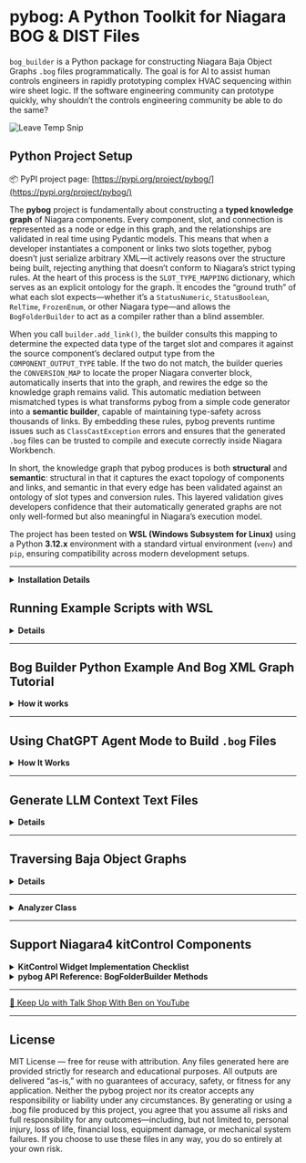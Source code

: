 # pybog: A Python Toolkit for Niagara BOG & DIST Files

`bog_builder` is a Python package for constructing Niagara Baja Object Graphs `.bog` files programmatically. The goal is for AI to assist human controls engineers in rapidly prototyping complex HVAC sequencing within wire sheet logic. If the software engineering community can prototype quickly, why shouldn’t the controls engineering community be able to do the same?

![Leave Temp Snip](https://raw.githubusercontent.com/bbartling/pybog/develop/pybog_image.png)

## Python Project Setup

📦 PyPI project page: [https://pypi.org/project/pybog/](https://pypi.org/project/pybog/)


The **pybog** project is fundamentally about constructing a **typed knowledge graph** of Niagara components. Every component, slot, and connection is represented as a node or edge in this graph, and the relationships are validated in real time using Pydantic models. This means that when a developer instantiates a component or links two slots together, pybog doesn’t just serialize arbitrary XML—it actively reasons over the structure being built, rejecting anything that doesn’t conform to Niagara’s strict typing rules. At the heart of this process is the `SLOT_TYPE_MAPPING` dictionary, which serves as an explicit ontology for the graph. It encodes the “ground truth” of what each slot expects—whether it’s a `StatusNumeric`, `StatusBoolean`, `RelTime`, `FrozenEnum`, or other Niagara type—and allows the `BogFolderBuilder` to act as a compiler rather than a blind assembler.

When you call `builder.add_link()`, the builder consults this mapping to determine the expected data type of the target slot and compares it against the source component’s declared output type from the `COMPONENT_OUTPUT_TYPE` table. If the two do not match, the builder queries the `CONVERSION_MAP` to locate the proper Niagara converter block, automatically inserts that into the graph, and rewires the edge so the knowledge graph remains valid. This automatic mediation between mismatched types is what transforms pybog from a simple code generator into a **semantic builder**, capable of maintaining type-safety across thousands of links. By embedding these rules, pybog prevents runtime issues such as `ClassCastException` errors and ensures that the generated `.bog` files can be trusted to compile and execute correctly inside Niagara Workbench.

In short, the knowledge graph that pybog produces is both **structural** and **semantic**: structural in that it captures the exact topology of components and links, and semantic in that every edge has been validated against an ontology of slot types and conversion rules. This layered validation gives developers confidence that their automatically generated graphs are not only well-formed but also meaningful in Niagara’s execution model.

The project has been tested on **WSL (Windows Subsystem for Linux)** using a Python **3.12.x** environment with a standard virtual environment (`venv`) and `pip`, ensuring compatibility across modern development setups.

---


<details><summary><strong>Installation Details</strong></summary>

The package is available on **PyPI** and can be installed with:
>
> ```bash
> pip install pybog
> ```
>

The project may get frequent updates so try:
>
> ```bash
> pip install pybog --upgrade
> ```
>

### Contribute to `pybog` via developing a local Python package
>
> ```bash
> pip install .
> ```
>

To uninstall bog_builer if developing:
> ```bash
> pip uninstall bog_builder
> ```
>

Make sure tests pass:
> pytest

PRs welcome for [examples](https://github.com/bbartling/pybog/tree/develop/examples) and beyond. If mega overhauls are in a PR please give me a heads up prior.

</details>

## Running Example Scripts with WSL

<details><summary><strong>Details</strong></summary>

Each example script can be executed directly in WSL to generate a `.bog` file and drop it straight into your Niagara Workbench `JENEsys` directory. All example Python files are also compiled into a text file and used for LLM context.


1. **Run a specific example from project root directory**
   Pass the Niagara Workbench path as the output directory (`-o` argument):

   ```bash
   python examples/bool_latch_play_ground.py -o /mnt/c/Users/ben/Niagara4.11/JENEsys
   ```

   This will create:

   ```
   /mnt/c/Users/ben/Niagara4.11/JENEsys/bool_latch_play_ground.bog
   ```

2. **Open Workbench**
   Now you can import or open the generated `.bog` file inside your Niagara Workbench environment under the JENEsys station.

---

⚡ **Tip:**
If you don’t want to type `-o` every time, you can edit each example script and change the default in its argparse:

```python
parser.add_argument(
    "-o",
    "--output_dir",
    default="/mnt/c/Users/ben/Niagara4.11/JENEsys",
    help="Output directory for the .bog file."
)
```

Then you can just run:

```bash
python examples/bool_latch_play_ground.py
```

and it will always drop files directly into your Workbench directory for easy fast testing.

</details>


---

## Bog Builder Python Example And Bog XML Graph Tutorial

<details><summary><strong>How it works</strong></summary>

This is a code snip from the `examples\subtract_simple.py` file with optional `start_sub_folder` folder structures.

```python
builder = BogFolderBuilder("SubtractionLogic")

# --- Inputs ---
builder.add_numeric_writable(name="Input_A", default_value=100.0)
builder.add_numeric_writable(name="Input_B", default_value=40.0)

# --- Output ---
builder.add_numeric_writable(name="Difference")

builder.start_sub_folder("CalculationLogic")
builder.add_component(comp_type="kitControl:Subtract", name="Subtract")

builder.end_sub_folder()

builder.add_link("Input_A", "out", "Subtract", "inA")
builder.add_link("Input_B", "out", "Subtract", "inB")
builder.add_link("Subtract", "out", "Difference", "in16")

bog_filename = f"{script_filename}.bog"
output_path = os.path.join(args.output_dir, bog_filename)
os.makedirs(args.output_dir, exist_ok=True)
builder.save(output_path)
print(f"\nSuccessfully created Niagara .bog file at: {output_path}")

```


When run, it will create a `.bog` file that can be directly imported into Workbench. Behind the scenes, `pybog` automatically arranges the grid layout to keep it neat and human-readable. Placing logic inside subfolders is optional, but it’s a great way to keep your bog files organized and clean. And yes—AI can handle all of this for you, too 😉.


```bash
python examples/subtract_simple.py -o /mnt/c/Users/ben/Niagara4.11/JENEsys
```

![Simple Subtract Snip](https://raw.githubusercontent.com/bbartling/pybog/develop/snips/simpleSubtract.png)


## Write Your Own `.bog` File in XML from scratch

The Python script operates by creating the entire XML structure of the Niagara .bog file as a single, multi-line text string. This string contains all the necessary tags to define each component, its properties, and the links between them. Finally, the script writes this complete XML string directly into a new file, which Niagara can then open and display as a standard wiresheet.

```python
xml_content = '''<bajaObjectGraph version="4.0" reversibleEncodingKeySource="none" FIPSEnabled="false" reversibleEncodingValidator="[null.1]=">
  <p t="b:UnrestrictedFolder" m="b=baja">
    <p n="MyAdderLogic" t="b:Folder">

      <!-- Input1: Settable point with default value -->
      <p n="Input1" t="control:NumericWritable" h="1" m="control=control">
        <p n="out" f="s" t="b:StatusNumeric">
          <p n="value" v="6.0"/>
          <p n="status" v="0;activeLevel=e:17@control:PriorityLevel"/>
        </p>
        <p n="fallback" t="b:StatusNumeric">
          <p n="value" v="6.0"/>
        </p>
        <a n="emergencyOverride" f="h"/>
        <a n="emergencyAuto" f="h"/>
        <a n="override" f="ho"/>
        <a n="auto" f="ho"/>
        <p n="wsAnnotation" t="b:WsAnnotation" v="10,10,8"/>
      </p>
      
      <!-- Input2: Settable point with default value -->
      <p n="Input2" t="control:NumericWritable" h="2" m="control=control">
        <p n="out" f="s" t="b:StatusNumeric">
          <p n="value" v="4.0"/>
          <p n="status" v="0;activeLevel=e:17@control:PriorityLevel"/>
        </p>
        <p n="fallback" t="b:StatusNumeric">
          <p n="value" v="4.0"/>
        </p>
        <a n="emergencyOverride" f="h"/>
        <a n="emergencyAuto" f="h"/>
        <a n="override" f="ho"/>
        <a n="auto" f="ho"/>
        <p n="wsAnnotation" t="b:WsAnnotation" v="10,20,8"/>
      </p>

      <!-- Add: Logic block with verbose links -->
      <p n="Add" t="kitControl:Add" h="3" m="kitControl=kitControl">
        <p n="wsAnnotation" t="b:WsAnnotation" v="20,15,8"/>
        <p n="Link" t="b:Link">
          <p n="sourceOrd" v="h:1"/>
          <p n="relationId" v="n:dataLink"/>
          <p n="sourceSlotName" v="out"/>
          <p n="targetSlotName" v="inA"/>
        </p>
        <p n="Link1" t="b:Link">
          <p n="sourceOrd" v="h:2"/>
          <p n="relationId" v="n:dataLink"/>
          <p n="sourceSlotName" v="out"/>
          <p n="targetSlotName" v="inB"/>
        </p>
      </p>
      
      <!-- Sum: Read-only point with Set action explicitly hidden -->
      <p n="Sum" t="control:NumericWritable" h="4" m="control=control">
        <p n="out" f="h"/>
        <a n="emergencyOverride" f="h"/>
        <a n="emergencyAuto" f="h"/>
        <a n="override" f="ho"/>
        <a n="auto" f="ho"/>
        <a n="set" f="ho"/>
        <p n="wsAnnotation" t="b:WsAnnotation" v="30,15,8"/>
        <p n="Link" t="b:Link">
          <p n="sourceOrd" v="h:3"/>
          <p n="relationId" v="n:dataLink"/>
          <p n="sourceSlotName" v="out"/>
          <p n="targetSlotName" v="in16"/>
        </p>
      </p>

    </p>
  </p>
</bajaObjectGraph>'''

with open("PyMadeAddr.bog", "w", encoding="utf-8") as f:
    f.write(xml_content)

```

### How it Works

* Each `<p>` tag represents a Niagara component or a **slot within a component** (like `out` or `fallback`). Each `<a>` tag represents an **action** on that component, like `set` or `override`.
* The `f` attribute (flags) is critical for controlling behavior. `f="s"` makes a slot **settable**, while `f="h"` or `f="ho"` **hides** a slot or action, which is how we create read-only points.
* To set a **default value**, the `out` and `fallback` slots must be fully defined as complex properties containing nested `<p n="value".../>` and `<p n="status".../>` tags.
* `h="1"`, `h="2"`, etc., are unique **handles** that links use to reference their source and target components.
* `wsAnnotation` controls the block's position on the wiresheet. The coordinates are calculated using our **Hierarchical Data Flow** strategy to ensure a clean, grid-based layout.
* The `Add` block's links use these handles to reference the `out` slots from `Input1` and `Input2` and connect them to its `inA` and `inB` inputs.

![Adder Logic Created with Python](https://raw.githubusercontent.com/bbartling/pybog/develop/snips/addrMadeWithPy.jpg)

</details>

---

## Using ChatGPT Agent Mode to Build `.bog` Files

<details><summary><strong>How It Works</strong></summary>

The workflow is entirely conversational: upload your project zip, describe the control sequence you need, and ChatGPT will do the rest. Be se sure to hit the plus sign to enable "Agent" mode in ChatGPT.

![Agent mode snip](https://raw.githubusercontent.com/bbartling/pybog/develop/snips/agent_mode_snip.png)


1. **Upload the project zip**
   In the chat interface, attach the `pybog-develop.zip` file (found in this repository). The agent will automatically extract the archive and inspect the code.

2. **Describe your control logic**
   Tell ChatGPT what sequence of operations you want to implement. For example:

   > “Create a central plant with a boiler and chiller. Enable heating when the outside air temperature is 50 °F or below, and cooling when it is 65 °F or above. Use variable speed pumps with a differential pressure setpoint of 20 PSI and include a 2 °F deadband for both heating and cooling.”

3. **ChatGPT builds and tests the script**

   * The agent writes a Python script using the `BogFolderBuilder` API.
   * It runs the script in a sandboxed environment and inspects the results.
   * If it fails, the agent reads the traceback, fixes the code, and tries again.
   * This iterate-and-repair loop continues until a valid `.bog` file is produced.

4. **Download the result**
   Once successful, ChatGPT presents a link to download the generated `.bog` file. You can import this file directly into Niagara Workbench for testing.

---

## ✅ Advantages

* No API key required
* No local Python setup
* Faster prototyping directly within the conversation

---

## 📊 AI Agent

The following Mermaid diagram illustrates the high-level flow when using ChatGPT Agent Mode:

```mermaid
flowchart TD
  start([Start chat session]) --> upload[User uploads pybog zip]
  upload --> describe[User describes desired control logic]
  describe --> init[Agent extracts context files and builder]
  init --> iterate{{Is first attempt?}}

  iterate -- Yes --> gen[Agent generates Python script]
  iterate -- No  --> fix[Agent repairs script using previous code and traceback]

  gen --> write[Write script to sandbox]
  fix --> write

  write --> run[Execute script and build .bog]
  run --> success{Run ok and file created?}

  success -- Yes --> done[Present download link\nExit]
  success -- No  --> cap[Capture error/traceback]
  cap --> retry{Attempts < max allowed?}
  retry -- Yes --> incr[Update attempt count and context]
  incr --> iterate
  retry -- No --> fail[Report failure\nExit]
```

---

## 💡 Tips

* **Be specific** when describing your control logic (setpoints, deadbands, number of pumps, etc.). The more detail you provide, the more accurate the generated `.bog` file will be.
* **Validate in Workbench**: After downloading, import the `.bog` file into Niagara Workbench to review the wiresheet and adjust as needed.

With Agent Mode, you can rapidly prototype complex HVAC sequences without writing any code yourself. Just describe what you need, and let ChatGPT handle the heavy lifting.

</details>

---

## Generate LLM Context Text Files

<details><summary><strong>Details</strong></summary>

The **context directory** contains documentation specifically formatted for use by the LLM agent.
Running the generator will take all Python files in the `examples` directory and combine them into a set of **LLM-friendly documentation files** (see [GoFast MCP docs](https://gofastmcp.com/getting-started/welcome#llm-friendly-docs) for the format specification).

* **`llms.txt`** — a lightweight *sitemap* listing each example file and its relative path.
* **`llms-full.txt`** — a single, concatenated file with the complete source of every example, wrapped with clear delimiters (`=== FILE: ... ===`, `=== CODE START ===`, `=== CODE END ===`).
  ⚠️ *Note:* this file can be quite large and may exceed the context window of some LLMs. For this project the `llms-full.txt` can push upwords of 20,000 tokens.

Generate the docs with:

```bash
python src/bog_builder/generate_llm_docs.py --examples examples --output context
```

This ensures the agent has direct access to all available example scripts, either as a quick index (`llms.txt`) or full training context (`llms-full.txt`).

</details>

---

## Traversing Baja Object Graphs

<details><summary><strong>Details</strong></summary>

* <strong>TODO</strong> - Unfinished and need more research here especially Graph theory best practices and inefficient operations in pybog

Niagara represents the contents of a station as a directed graph of objects and properties.
When working with the raw XML stored inside `.bog` and `.dist` archives you are effectively traversing this graph.

The graph is **not strictly hierarchical**: components can have links and references to other components across folders, and cycles may exist in more complex projects.

### Best Practices

* **Parse once, traverse many.** Extract the `file.xml` contents into an `xml.etree.ElementTree` and hold onto the root element. Re-parsing repeatedly is expensive.
* **Use breadth-first or depth-first search with a visited set.** Each component element has a unique handle (`h` attribute). Track visited handles to avoid infinite loops.
* **Follow both containment and link relationships.** Components are nested via `<p h=...>` elements, but logical connections are represented with `b:Link` child elements.
* **Build a handle → name map.** Handles (e.g. `s="h:123"`) are common in link definitions. Build a dictionary so you can resolve these references.
* **Be mindful of palettes.** The `type` attribute encodes the palette and block name (e.g. `kitControl:Add`). Grouping by palette helps narrow searches or generate statistics.

</details>

---

<details><summary><strong>Analyzer Class</strong></summary>

The `Analyzer` in `bog_builder.analyzer` encapsulates these patterns. It:

* Parses a `.bog` or `.dist` archive and extracts a **flat JSON structure** of components, properties, and links.
* Builds a **handle map** so you can resolve references by handle.
* Provides helpers to **count kitControl blocks** and generate bar/pie charts.

### Example Usage

Analyse a `.dist` file, export JSON, and produce charts:

```bash
python -m bog_builder.analyzer analyze "/path/to/file.dist" \
  -o "/path/to/output.json" \
  --plots "/path/to/outputdir"
```

This will:

* Save the JSON analysis into `output.json`.
* Generate two PNGs in the `outputdir` folder:

  * `kitcontrol_counts_bar.png`
  * `kitcontrol_counts_pie.png`

---

### Comparator Class

The `BogComparator` in `bog_builder.analyzer` provides a powerful diffing tool for your Niagara files. It:

* Compares two `.bog` or `.dist` archives to find the differences between them.
* Identifies components that have been added, removed, or modified.
* Highlights specific changes to component properties and links, including changes to link types and converters.

### Example Usage

Compare two `.bog` files to generate a diff report directly in your terminal:

```bash
python -m bog_builder.analyzer compare /path/to/version_A.bog /path/to/version_B.bog
```

This will print a detailed report listing:

* Components that were added (`+`) or removed (`-`).
* Modified components, detailing the exact property and link changes.

---

## Example Output

**Bar Chart (counts by block type)**
![kitControl Bar](https://raw.githubusercontent.com/bbartling/pybog/develop/snips/kitcontrol_counts_bar.png)

**Pie Chart (distribution of block usage)**
![kitControl Pie](https://raw.githubusercontent.com/bbartling/pybog/develop/snips/kitcontrol_counts_pie.png)


👉 With this, you now have both **machine-readable JSON for reverse engineering** and **visual plots for quick insights** into station complexity and palette usage.

</details>

---


## Support Niagara4 kitControl Components

<details><summary><strong>KitControl Widget Implementation Checklist</strong></summary>

Reference logic building blocks from Niagara’s kitControl palette are documented in `pdf/docKitControl.pdf`.

### Alarm
- [ ] ChangeOfStateCountAlarmExt
- [ ] ElapsedActiveTimeAlarmExt
- [ ] LoopAlarmExt
- [ ] AlarmCountToRelay

### Constants
- [x] NumericConst
- [x] BooleanConst
- [x] EnumConst
- [ ] StringConst

### Conversion
- [ ] StatusBooleanToBoolean
- [ ] StatusEnumToEnum
- [ ] StatusEnumToInt
- [ ] StatusNumericToDouble
- [ ] StatusNumericToFloat
- [ ] StatusNumericToInt
- [ ] BooleanToStatusBoolean
- [ ] EnumToStatusEnum
- [ ] IntToStatusNumeric
- [ ] LongToStatusNumeric
- [ ] StringToStatusString
- [ ] StatusEnumToStatusBoolean
- [ ] StatusEnumToStatusNumeric
- [ ] StatusNumericToStatusEnum
- [ ] StatusNumericToStatusString
- [ ] StatusStringToStatusNumeric
- [ ] NumericUnitConverter

### Energy
- [ ] DegreeDays
- [ ] ElectricalDemandLimit
- [ ] NightPurge
- [ ] OptimizedStartStop
- [ ] OutsideAirOptimization
- [ ] Psychrometric
- [ ] SetpointLoadShed
- [ ] SetpointOffset
- [ ] ShedControl
- [ ] SlidingWindowDemandCalc

### HVAC
- [x] LeadLagCycles
- [x] LeadLagRuntime
- [x] LoopPoint
- [x] Tstat
- [ ] InterstartDelayControl
- [ ] InterstartDelayMaster
- [ ] RaiseLower
- [ ] SequenceBinary
- [ ] SequenceLinear

### Latch
- [x] BooleanLatch
- [x] NumericLatch
- [ ] EnumLatch
- [ ] StringLatch

### Logic
- [x] And
- [x] Or
- [x] Xor
- [x] Not
- [x] Equal
- [x] NotEqual
- [x] GreaterThan
- [x] GreaterThanEqual
- [x] LessThan
- [x] LessThanEqual

### Math
- [x] Add
- [x] Subtract
- [x] Multiply
- [x] Divide
- [x] Average
- [x] Minimum
- [x] Maximum
- [x] SineWave
- [x] Reset
- [ ] Modulus
- [ ] Power
- [ ] AbsValue
- [ ] ArcCosine
- [ ] ArcSine
- [ ] ArcTangent
- [ ] Cosine
- [ ] Exponential
- [ ] Factorial
- [ ] LogBase10
- [ ] LogNatural
- [ ] Negative
- [ ] SquareRoot
- [ ] Tangent

### Select
- [x] NumericSelect
- [ ] BooleanSelect
- [ ] EnumSelect
- [ ] StringSelect

### String
- [ ] StringConcat
- [ ] StringSubstring
- [ ] StringTrim
- [ ] StringIndexOf
- [ ] StringTest
- [ ] StringLen

### Timer
- [x] BooleanDelay
- [x] NumericDelay
- [x] OneShot
- [ ] CurrentTime
- [ ] TimeDifference

### Util
- [x] BooleanSwitch
- [x] NumericSwitch
- [x] MultiVibrator
- [x] Counter
- [ ] DigitalInputDemux
- [ ] EnumSwitch
- [ ] MinMaxAvg
- [ ] NumericBitAnd
- [ ] NumericBitOr
- [ ] NumericBitXor
- [ ] NumericToBitsDemux
- [ ] Ramp
- [ ] Random
- [ ] StatusDemux
- [ ] SineWave (already listed under Math)
</details>


<details><summary><strong>pybog API Reference: BogFolderBuilder Methods</strong></summary>

These methods create standard input/output points that are typically exposed on the wiresheet interface.

### `add_numeric_writable`

Creates a standard settable numeric point (`control:NumericWritable`).

```python
def add_numeric_writable(
    self,
    name: str,
    default_value: float = 0.0,
    precision: int = 2,
    units: str = "u:null"
) -> None:
```

  * **`name`**: The unique name for the component.
  * **`default_value`**: The initial fallback value for the point.
  * **`precision`**: The number of decimal places for display.
  * **`units`**: The Niagara units string (e.g., `"u:degreeFahrenheit"`, `"u:percent"`).

### `add_boolean_writable`

Creates a standard settable boolean point (`control:BooleanWritable`).

```python
def add_boolean_writable(
    self,
    name: str,
    default_value: bool = False
) -> None:
```

  * **`name`**: The unique name for the component.
  * **`default_value`**: The initial fallback value for the point (`True` or `False`).

### `add_enum_writable`

Creates a standard settable enumeration point (`control:EnumWritable`).

```python
def add_enum_writable(
    self,
    name: str,
    facets: str,
    default_value: str = "0"
) -> None:
```

  * **`name`**: The unique name for the component.
  * **`facets`**: The Niagara enumeration string (e.g., `"range=E:{Off=0,On=1}"`).
  * **`default_value`**: The string representation of the default ordinal index (e.g., `"0"`).

## 2\. Enumeration Helpers

These high-level methods simplify working with `EnumWritable` and `EnumConst` components by managing range definitions centrally.

### `define_enum_range`

Registers a reusable enumeration range mapping.

```python
def define_enum_range(
    self,
    name: str,
    mapping: Dict[str, int]
) -> None:
```

  * **`name`**: A unique alias for the range (e.g., `"Mode"`).
  * **`mapping`**: A dictionary mapping string tags to integer ordinals (e.g., `{"Occupied": 0, "Unoccupied": 1}`).

### `add_enum_writable_by_name`

Adds an `EnumWritable` using a pre-defined range.

```python
def add_enum_writable_by_name(
    self,
    component_name: str,
    enum_name: str,
    default_tag: str
) -> None:
```

  * **`component_name`**: The name for the new component.
  * **`enum_name`**: The alias of the range registered with `define_enum_range()`.
  * **`default_tag`**: The string tag from the mapping to set as the default value (e.g., `"Occupied"`).

### `add_enum_const_by_name`

Adds an `EnumConst` using a pre-defined range.

```python
def add_enum_const_by_name(
    self,
    component_name: str,
    enum_name: str,
    value_tag: str
) -> None:
```

  * **`component_name`**: The name for the new component.
  * **`enum_name`**: The alias of the range registered with `define_enum_range()`.
  * **`value_tag`**: The string tag from the mapping to set as the constant's value.

## 3\. Constant Components

Creates read-only constant value blocks.

| Method Signature | Niagara Type | Description |
| --- | --- | --- |
| `add_numeric_const(name: str, value: float)` | `kitControl:NumericConst` | Creates a constant numeric value. |
| `add_boolean_const(name: str, value: bool)` | `kitControl:BooleanConst` | Creates a constant boolean value. |
| `add_enum_const(name: str, facets: str, value: str)` | `kitControl:EnumConst` | Creates a constant enum value. |

## 4\. Math Components

Wrapper methods for mathematical operations from `kitControl`.

| Method Signature | Niagara Type | Description |
| --- | --- | --- |
| `add_add(name: str)` | `kitControl:Add` | Adds multiple numeric inputs. |
| `add_subtract(name: str)` | `kitControl:Subtract` | Subtracts input B from input A. |
| `add_multiply(name: str)` | `kitControl:Multiply` | Multiplies multiple numeric inputs. |
| `add_divide(name: str)` | `kitControl:Divide` | Divides input A by input B. |
| `add_average(name: str)` | `kitControl:Average` | Calculates the average of active inputs. |
| `add_minimum(name: str)` | `kitControl:Minimum` | Finds the minimum value among active inputs. |
| `add_maximum(name: str)` | `kitControl:Maximum` | Finds the maximum value among active inputs. |
| `add_reset(name: str)` | `kitControl:Reset` | Rescales a value from one range to another. |
| `add_sine_wave(name: str)` | `kitControl:SineWave` | Generates a sine wave output for testing. |

## 5\. Logic and Comparison Components

Wrapper methods for boolean logic and numeric comparisons from `kitControl`.

| Method Signature | Niagara Type | Description |
| --- | --- | --- |
| `add_and(name: str)` | `kitControl:And` | Boolean AND operation on multiple inputs. |
| `add_or(name: str)` | `kitControl:Or` | Boolean OR operation on multiple inputs. |
| `add_xor(name: str)` | `kitControl:Xor` | Boolean XOR operation on multiple inputs. |
| `add_not(name: str)` | `kitControl:Not` | Inverts a boolean signal. |
| `add_equal(name: str)` | `kitControl:Equal` | Outputs true if input A equals input B. |
| `add_not_equal(name: str)` | `kitControl:NotEqual` | Outputs true if input A does not equal input B. |
| `add_greater_than(name: str)` | `kitControl:GreaterThan`| Outputs true if input A \> input B. |
| `add_greater_than_equal(name: str)`| `kitControl:GreaterThanEqual` | Outputs true if input A \>= input B. |
| `add_less_than(name: str)` | `kitControl:LessThan` | Outputs true if input A \< input B. |
| `add_less_than_equal(name: str)` | `kitControl:LessThanEqual` | Outputs true if input A \<= input B. |

## 6\. Timer and Delay Components

Wrapper methods for time-based operations. Time arguments accept integers (milliseconds) or human-readable strings like `"30s"` or `"5m"`.

### `add_boolean_delay`

Delays a boolean signal on rise, fall, or both (`kitControl:BooleanDelay`).

```python
def add_boolean_delay(
    self,
    name: str,
    on_delay: str | int | None = None,
    off_delay: str | int | None = None,
    properties: dict | None = None
) -> None:
```

### `add_numeric_delay`

Applies a ramp or delay to a numeric value (`kitControl:NumericDelay`).

```python
def add_numeric_delay(
    self,
    name: str,
    update_time: str | int | None = None,
    max_step_size: float | None = None,
    properties: dict | None = None
) -> None:
```

### Other Timer Components

| Method Signature | Niagara Type | Description |
| --- | --- | --- |
| `add_multi_vibrator(name: str, period_ms: str \| int)` | `kitControl:MultiVibrator` | Creates a periodic boolean pulse (oscillator). |
| `add_one_shot(name: str)` | `kitControl:OneShot` | Emits a single true pulse when triggered. |

## 7\. HVAC and Sequencing Components

Wrappers for complex HVAC control blocks.

| Method Signature | Niagara Type | Description |
| --- | --- | --- |
| `add_lead_lag_cycles(name: str)` | `kitControl:LeadLagCycles` | Manages equipment rotation based on start cycles. |
| `add_lead_lag_runtime(name:str)` | `kitControl:LeadLagRuntime` | Manages equipment rotation based on accumulated runtime. |
| `add_loop_point(name: str)` | `kitControl:LoopPoint` | PID loop controller component. |
| `add_tstat(name: str)` | `kitControl:Tstat` | Thermostat logic block with setpoint and differential. |

## 8\. Latch and Switch Components

Components used for stateful logic and signal routing.

| Method Signature | Niagara Type | Description |
| --- | --- | --- |
| `add_boolean_latch(name: str)` | `kitControl:BooleanLatch` | Holds a boolean value based on a clock trigger. |
| `add_numeric_latch(name: str)` | `kitControl:NumericLatch` | Holds a numeric value based on a clock trigger. |
| `add_boolean_switch(name: str)`| `kitControl:BooleanSwitch`| Selects between `inTrue` and `inFalse` boolean inputs based on `inSwitch`.|
| `add_numeric_switch(name: str)`| `kitControl:NumericSwitch`| Selects between `inTrue` and `inFalse` numeric inputs based on `inSwitch`.|

## 9\. Utility Components

Miscellaneous utility blocks.

### `add_counter`

Counts up or down based on boolean triggers (`kitControl:Counter`).

```python
def add_counter(
    self,
    name: str,
    count_increment: float = 1.0,
    precision: int | None = None,
    properties: dict | None = None
) -> None:
```

### `add_numeric_select`

Selects one numeric input from a list based on an integer index (`kitControl:NumericSelect`).

```python
def add_numeric_select(
    self,
    name: str
) -> None:
```

## 10\. Schedule Components

Wrappers for creating schedule objects.

| Method Signature | Niagara Type | Description |
| --- | --- | --- |
| `add_boolean_schedule(name: str, properties: dict)` | `sch:BooleanSchedule` | Creates a schedule for boolean events. |
| `add_numeric_schedule(name: str, properties: dict)` | `sch:NumericSchedule` | Creates a schedule for numeric setpoints. |
| `add_enum_schedule(name: str, properties: dict)` | `sch:EnumSchedule` | Creates a schedule for enumerated values. |

</details>

---

[🎥 Keep Up with Talk Shop With Ben on YouTube](https://www.youtube.com/@TalkShopWithBen)

---

## License

MIT License — free for reuse with attribution. Any files generated here are provided strictly for research and educational purposes. All outputs are delivered “as-is,” with no guarantees of accuracy, safety, or fitness for any application. Neither the pybog project nor its creator accepts any responsibility or liability under any circumstances. By generating or using a .bog file produced by this project, you agree that you assume all risks and full responsibility for any outcomes—including, but not limited to, personal injury, loss of life, financial loss, equipment damage, or mechanical system failures. If you choose to use these files in any way, you do so entirely at your own risk.


